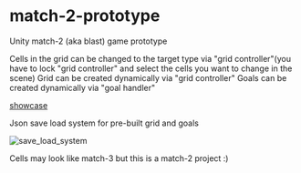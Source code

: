 # match-2-prototype
Unity match-2 (aka blast) game prototype

Cells in the grid can be changed to the target type via "grid controller"(you have to lock "grid controller" and select the cells you want to change in the scene)
Grid can be created dynamically via "grid controller"
Goals can be created dynamically via "goal handler"


[showcase](https://github.com/rfazmn/match-2-prototype/assets/32778959/c67a0509-b5ef-44e9-b726-c07117289e33)

Json save load system for pre-built grid and goals

![save_load_system](https://github.com/rfazmn/match-2-prototype/assets/32778959/2b71661f-bb4f-4b0c-9a79-a7bf0c11d28b)

Cells may look like match-3 but this is a match-2 project :)

